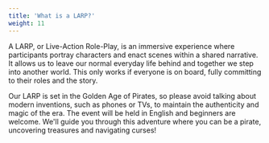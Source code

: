 ```yaml
---
title: 'What is a LARP?'
weight: 11
---
```

A LARP, or Live-Action Role-Play, is an immersive experience where participants portray characters and enact scenes within a shared narrative. It allows us to leave our normal everyday life behind and together we step into another world. This only works if everyone is on board, fully committing to their roles and the story.

Our LARP is set in the Golden Age of Pirates, so please avoid talking about modern inventions, such as phones or TVs, to maintain the authenticity and magic of the era. The event will be held in English and beginners are welcome. We'll guide you through this adventure where you can be a pirate, uncovering treasures and navigating curses!
